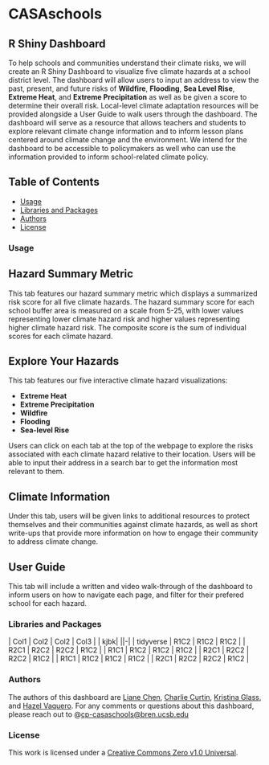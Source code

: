 # CASAschools

## R Shiny Dashboard

To help schools and communities understand their climate risks, we will create an R Shiny Dashboard to visualize five climate hazards at a school district level. The dashboard will allow users to input an address to view the past, present, and future risks of **Wildfire**, **Flooding**, **Sea Level Rise**, **Extreme Heat**, and **Extreme Precipitation** as well as be given a score to determine their overall risk. Local-level climate adaptation resources will be provided alongside a User Guide to walk users through the dashboard. The dashboard will serve as a resource that allows teachers and students to explore relevant climate change information and to inform lesson plans centered around climate change and the environment. We intend for the dashboard to be accessible to policymakers as well who can use the information provided to inform school-related climate policy.

## Table of Contents
- [Usage](https://github.com/CASAschools/shiny_dashboard/blob/main/README.md#usage)
- [Libraries and Packages](https://github.com/CASAschools/shiny_dashboard/blob/main/README.md#libraries-and-packages)
- [Authors](https://github.com/CASAschools/shiny_dashboard/blob/main/README.md#authors)
- [License](https://github.com/CASAschools/shiny_dashboard/blob/main/README.md#license)

### Usage
## Hazard Summary Metric

This tab features our hazard summary metric which displays a summarized risk score for all five climate hazards. The hazard summary score for each school buffer area is measured on a scale from 5-25, with lower values representing lower climate hazard risk and higher values representing higher climate hazard risk. The composite score is the sum of individual scores for each climate hazard.

## Explore Your Hazards

This tab features our five interactive climate hazard visualizations:
- **Extreme Heat**
- **Extreme Precipitation**
- **Wildfire**
- **Flooding**
- **Sea-level Rise**

Users can click on each tab at the top of the webpage to explore the risks associated with each climate hazard relative to their location. Users will be able to input their address in a search bar to get the information most relevant to them.

## Climate Information

Under this tab, users will be given links to additional resources to protect themselves and their communities against climate hazards, as well as short write-ups that provide more information on how to engage their community to address climate change.

## User Guide

This tab will include a written and video walk-through of the dashboard to inform users on how to navigate each page, and filter for their prefered school for each hazard.
### Libraries and Packages
| Col1 | Col2 | Col2 | Col3 | 
| kjbk|   ||-|
| tidyverse | R1C2 | R1C2 | R1C2 |
| R2C1 | R2C2 | R2C2 | R1C2 |
| R1C1 | R1C2 | R1C2 | R1C2 |
| R2C1 | R2C2 | R2C2 | R1C2 |
| R1C1 | R1C2 | R1C2 | R1C2 |
| R2C1 | R2C2 | R2C2 | R1C2 |

### Authors 
The authors of this dashboard are [Liane Chen](https://github.com/lchenhub), [Charlie Curtin](https://github.com/charliecurtin1), [Kristina Glass](https://github.com/kristinaglass), and [Hazel Vaquero](https://github.com/hazelvaq). For any comments or questions about this dashboard, please reach out to @cp-casaschools@bren.ucsb.edu

### License
This work is licensed under a [Creative Commons Zero v1.0 Universal](https://creativecommons.org/publicdomain/zero/1.0/deed.en).

